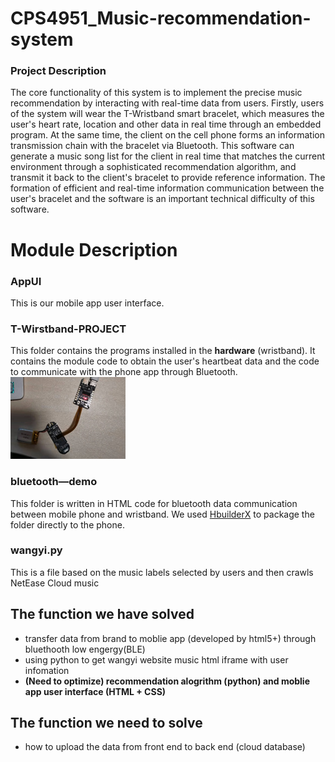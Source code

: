 # CPS4951_Music-recommendation-system
### Project Description
The core functionality of this system is to implement the precise music
recommendation by interacting with real-time data from users. Firstly, users of
the system will wear the T-Wristband smart bracelet, which measures the user's
heart rate, location and other data in real time through an embedded program. At
the same time, the client on the cell phone forms an information transmission
chain with the bracelet via Bluetooth. This software can generate a music song
list for the client in real time that matches the current environment through a
sophisticated recommendation algorithm, and transmit it back to the client's
bracelet to provide reference information. The formation of efficient and real-time
information communication between the user's bracelet and the software is an
important technical difficulty of this software.

# Module Description

### AppUI
This is our mobile app user interface.

### T-Wirstband-PROJECT
This folder contains the programs installed in the **hardware** (wristband). It contains the module code to obtain the user's heartbeat data and the code to communicate with the phone app through Bluetooth.![](images/1.png)

### bluetooth—demo
This folder is written in HTML code for bluetooth data communication between mobile phone and wristband. We used [HbuilderX](https://www.dcloud.io/hbuilderx.html) to package the folder directly to the phone.

### wangyi.py
This is a file based on the music labels selected by users and then crawls NetEase Cloud music

## The function we have solved
* transfer data from brand to moblie app (developed by html5+) through bluethooth low engergy(BLE)
* using python to get wangyi website music html iframe with user infomation
* **(Need to optimize) recommendation alogrithm (python) and moblie app user interface (HTML + CSS)**
## The function we need to solve
* how to upload the data from front end to back end (cloud database)

